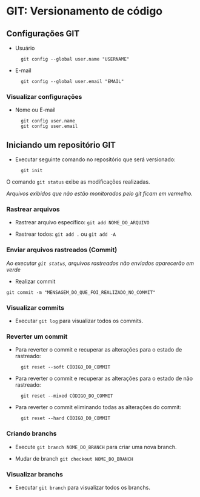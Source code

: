 # GIT: Versionamento de código

## Configurações GIT

* Usuário

        git config --global user.name "USERNAME"

* E-mail

        git config --global user.email "EMAIL"

### Visualizar configurações

* Nome ou E-mail

        git config user.name
        git config user.email

## Iniciando um repositório GIT

* Executar seguinte comando no repositório que será versionado:

        git init

O comando ```git status``` exibe as modificações realizadas.

*Arquivos exibidos que não estão monitorados pelo git ficam em vermelho.*

### Rastrear arquivos

* Rastrear arquivo específico: ```git add NOME_DO_ARQUIVO```

* Rastrear todos: ```git add .``` ou ```git add -A```

### Enviar arquivos rastreados (Commit)

*Ao executar ```git status```, arquivos rastreados não enviados aparecerão em verde*

* Realizar commit

```git commit -m "MENSAGEM_DO_QUE_FOI_REALIZADO_NO_COMMIT"```

### Visualizar commits

* Executar ```git log``` para visualizar todos os commits.

### Reverter um commit

* Para reverter o commit e recuperar as alterações para o estado de rastreado:

        git reset --soft CÓDIGO_DO_COMMIT

* Para reverter o commit e recuperar as alterações para o estado de não rastreado:

        git reset --mixed CÓDIGO_DO_COMMIT

* Para reverter o commit eliminando todas as alterações do commit:

        git reset --hard CÓDIGO_DO_COMMIT

### Criando branchs

* Execute ```git branch NOME_DO_BRANCH``` para criar uma nova branch.

* Mudar de branch ```git checkout NOME_DO_BRANCH```

### Visualizar branchs

* Executar ```git branch``` para visualizar todos os branchs.




